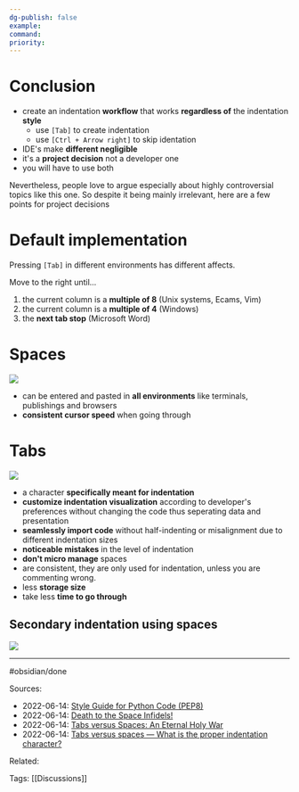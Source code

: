 ```yaml
---
dg-publish: false
example: 
command: 
priority: 
---
```


# Conclusion

- create an indentation **workflow** that works **regardless of** the indentation **style**
    - use `[Tab]` to create indentation
    - use `[Ctrl + Arrow right]` to skip identation
- IDE's make **different negligible** 
- it's a **project decision** not a developer one
- you will have to use both

Nevertheless, people love to argue especially about highly controversial topics like this one. So despite it being mainly irrelevant, here are a few points for project decisions

# Default implementation

Pressing `[Tab]` in different environments has different affects.

Move to the right until...

1. the current column is a **multiple of 8** (Unix systems, Ecams, Vim)
3. the current column is a **multiple of 4** (Windows)
4. the **next tab stop** (Microsoft Word)

# Spaces

![](../attachments/Pasted%20image%2020221230123246.png)

- can be entered and pasted in **all environments** like terminals, publishings and browsers
- **consistent cursor speed** when going through

# Tabs

![](../attachments/Pasted%20image%2020221230123232.png)

- a character **specifically meant for indentation**
- **customize indentation visualization** according to developer's preferences without changing the code thus seperating data and presentation
- **seamlessly import code** without half-indenting or misalignment due to different indentation sizes
- **noticeable mistakes** in the level of indentation
- **don't micro manage** spaces
- are consistent, they are only used for indentation, unless you are commenting wrong.
- less **storage size**
- take less **time to go through**

## Secondary indentation using spaces

![](../attachments/Pasted%20image%2020221230124043.png)


---
#obsidian/done 

Sources:
- 2022-06-14: [Style Guide for Python Code (PEP8)](https://peps.python.org/pep-0008/#indentation)
- 2022-06-14: [Death to the Space Infidels!](https://blog.codinghorror.com/death-to-the-space-infidels/)
- 2022-06-14: [Tabs versus Spaces: An Eternal Holy War](https://www.jwz.org/doc/tabs-vs-spaces.html)
- 2022-06-14: [Tabs versus spaces — What is the proper indentation character?](https://softwareengineering.stackexchange.com/questions/57/tabs-versus-spaces-what-is-the-proper-indentation-character-for-everything-in-e)

Related:

Tags:
[[Discussions]]